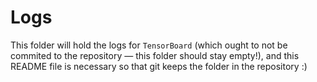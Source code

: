 # Logs

This folder will hold the logs for `TensorBoard` (which ought to not be commited to the repository — this folder should stay empty!), and this README file is necessary so that git keeps the folder in the repository :)
